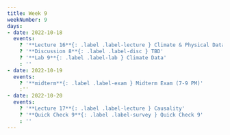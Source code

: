 ```yaml
---
title: Week 9
weekNumber: 9
days:
- date: 2022-10-18
  events:
    ? '**Lecture 16**{: .label .label-lecture } Climate & Physical Data'
    ? '**Discussion 8**{: .label .label-disc } TBD' 
    ? '**Lab 9**{: .label .label-lab } Climate Data'
    : ''
- date: 2022-10-19
  events:
    ? '**midterm**{: .label .label-exam } Midterm Exam (7-9 PM)'
    :''
- date: 2022-10-20
  events:
    ? '**Lecture 17**{: .label .label-lecture } Causality'
    ? '**Quick Check 9**{: .label .label-survey } Quick Check 9'
    : ''
---
```


